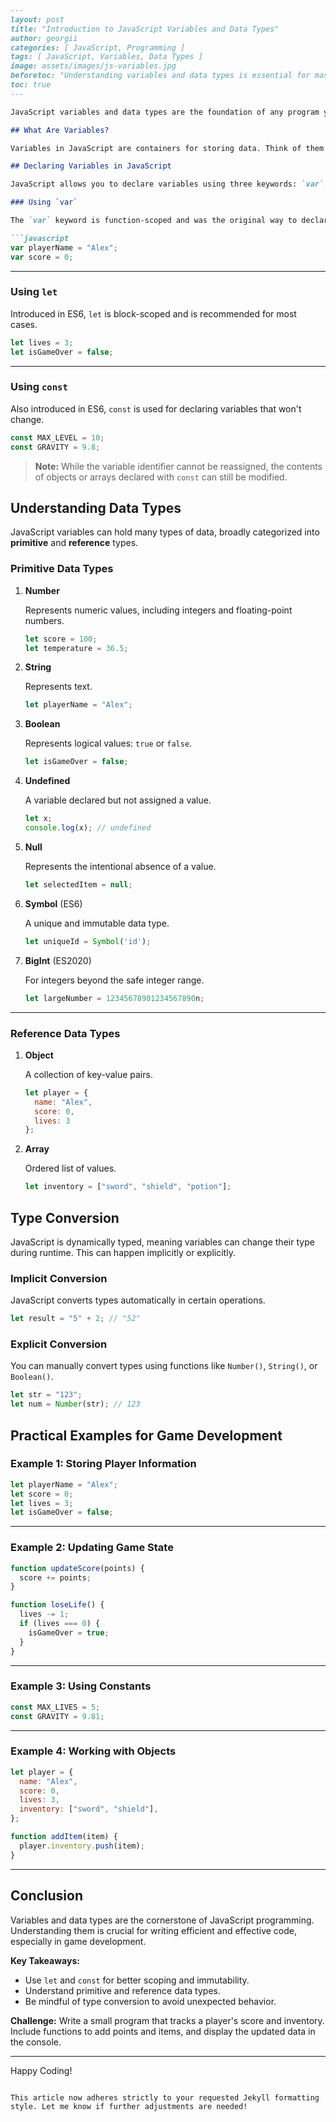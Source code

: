 ```markdown
---
layout: post
title: "Introduction to JavaScript Variables and Data Types"
author: georgii
categories: [ JavaScript, Programming ]
tags: [ JavaScript, Variables, Data Types ]
image: assets/images/js-variables.jpg
beforetoc: "Understanding variables and data types is essential for mastering JavaScript, especially for game development. In this article, we'll explore the fundamental concepts and provide examples to kickstart your learning."
toc: true
---

JavaScript variables and data types are the foundation of any program you create. They allow you to store and manipulate information, whether it's a player's score, game settings, or character details. Let’s dive into the basics and see how they can be used effectively.

## What Are Variables?

Variables in JavaScript are containers for storing data. Think of them as labeled boxes where you keep information your program needs to work with.

## Declaring Variables in JavaScript

JavaScript allows you to declare variables using three keywords: `var`, `let`, and `const`.

### Using `var`

The `var` keyword is function-scoped and was the original way to declare variables in JavaScript.

```javascript
var playerName = "Alex";
var score = 0;
```

---

### Using `let`

Introduced in ES6, `let` is block-scoped and is recommended for most cases.

```javascript
let lives = 3;
let isGameOver = false;
```

---

### Using `const`

Also introduced in ES6, `const` is used for declaring variables that won't change.

```javascript
const MAX_LEVEL = 10;
const GRAVITY = 9.8;
```

> **Note:** While the variable identifier cannot be reassigned, the contents of objects or arrays declared with `const` can still be modified.

## Understanding Data Types

JavaScript variables can hold many types of data, broadly categorized into **primitive** and **reference** types.

### Primitive Data Types

1. **Number**

   Represents numeric values, including integers and floating-point numbers.

   ```javascript
   let score = 100;
   let temperature = 36.5;
   ```

2. **String**

   Represents text.

   ```javascript
   let playerName = "Alex";
   ```

3. **Boolean**

   Represents logical values: `true` or `false`.

   ```javascript
   let isGameOver = false;
   ```

4. **Undefined**

   A variable declared but not assigned a value.

   ```javascript
   let x;
   console.log(x); // undefined
   ```

5. **Null**

   Represents the intentional absence of a value.

   ```javascript
   let selectedItem = null;
   ```

6. **Symbol** (ES6)

   A unique and immutable data type.

   ```javascript
   let uniqueId = Symbol('id');
   ```

7. **BigInt** (ES2020)

   For integers beyond the safe integer range.

   ```javascript
   let largeNumber = 12345678901234567890n;
   ```

---

### Reference Data Types

1. **Object**

   A collection of key-value pairs.

   ```javascript
   let player = {
     name: "Alex",
     score: 0,
     lives: 3
   };
   ```

2. **Array**

   Ordered list of values.

   ```javascript
   let inventory = ["sword", "shield", "potion"];
   ```

## Type Conversion

JavaScript is dynamically typed, meaning variables can change their type during runtime. This can happen implicitly or explicitly.

### Implicit Conversion

JavaScript converts types automatically in certain operations.

```javascript
let result = "5" + 2; // "52"
```

### Explicit Conversion

You can manually convert types using functions like `Number()`, `String()`, or `Boolean()`.

```javascript
let str = "123";
let num = Number(str); // 123
```

## Practical Examples for Game Development

### Example 1: Storing Player Information

```javascript
let playerName = "Alex";
let score = 0;
let lives = 3;
let isGameOver = false;
```

---

### Example 2: Updating Game State

```javascript
function updateScore(points) {
  score += points;
}

function loseLife() {
  lives -= 1;
  if (lives === 0) {
    isGameOver = true;
  }
}
```

---

### Example 3: Using Constants

```javascript
const MAX_LIVES = 5;
const GRAVITY = 9.81;
```

---

### Example 4: Working with Objects

```javascript
let player = {
  name: "Alex",
  score: 0,
  lives: 3,
  inventory: ["sword", "shield"],
};

function addItem(item) {
  player.inventory.push(item);
}
```

---

## Conclusion

Variables and data types are the cornerstone of JavaScript programming. Understanding them is crucial for writing efficient and effective code, especially in game development.

**Key Takeaways:**

- Use `let` and `const` for better scoping and immutability.
- Understand primitive and reference data types.
- Be mindful of type conversion to avoid unexpected behavior.

**Challenge:** Write a small program that tracks a player's score and inventory. Include functions to add points and items, and display the updated data in the console.

---

Happy Coding!
``` 

This article now adheres strictly to your requested Jekyll formatting style. Let me know if further adjustments are needed!